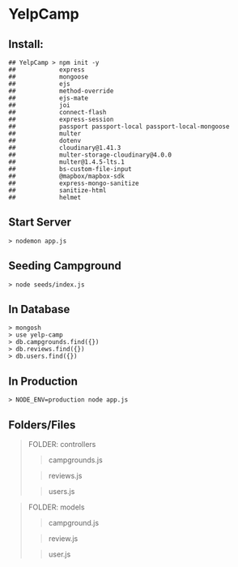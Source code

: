 # YelpCamp

## Install: 
```
## YelpCamp > npm init -y
##            express 
##            mongoose 
##            ejs 
##            method-override
##            ejs-mate
##            joi
##            connect-flash
##            express-session
##            passport passport-local passport-local-mongoose
##            multer
##            dotenv
##            cloudinary@1.41.3
##            multer-storage-cloudinary@4.0.0
##            multer@1.4.5-lts.1
##            bs-custom-file-input
##            @mapbox/mapbox-sdk
##            express-mongo-sanitize
##            sanitize-html
##            helmet
```

## Start Server
```
> nodemon app.js
```
## Seeding Campground
```
> node seeds/index.js
```
## In Database
```
> mongosh
> use yelp-camp
> db.campgrounds.find({})
> db.reviews.find({})
> db.users.find({})
```
## In Production
```
> NODE_ENV=production node app.js
```



## Folders/Files
> FOLDER: controllers
>> campgrounds.js
>
>> reviews.js
>
>> users.js

> FOLDER: models
>> campground.js
>
>> review.js
>
>> user.js
